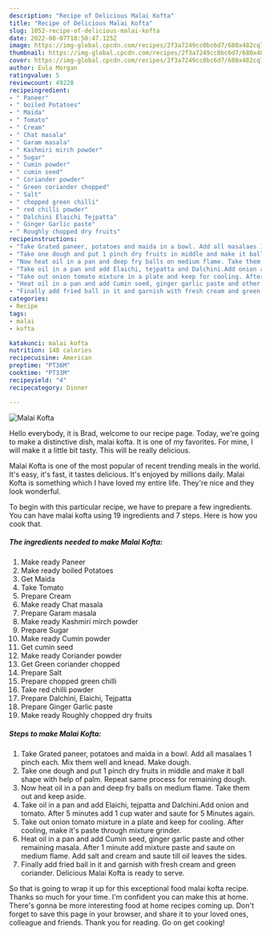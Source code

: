 ```yaml
---
description: "Recipe of Delicious Malai Kofta"
title: "Recipe of Delicious Malai Kofta"
slug: 1052-recipe-of-delicious-malai-kofta
date: 2022-08-07T18:50:47.125Z
image: https://img-global.cpcdn.com/recipes/2f3a7249cc0bc6d7/680x482cq70/malai-kofta-recipe-main-photo.jpg
thumbnail: https://img-global.cpcdn.com/recipes/2f3a7249cc0bc6d7/680x482cq70/malai-kofta-recipe-main-photo.jpg
cover: https://img-global.cpcdn.com/recipes/2f3a7249cc0bc6d7/680x482cq70/malai-kofta-recipe-main-photo.jpg
author: Eula Morgan
ratingvalue: 5
reviewcount: 49228
recipeingredient:
- " Paneer"
- " boiled Potatoes"
- " Maida"
- " Tomato"
- " Cream"
- " Chat masala"
- " Garam masala"
- " Kashmiri mirch powder"
- " Sugar"
- " Cumin powder"
- " cumin seed"
- " Coriander powder"
- " Green coriander chopped"
- " Salt"
- " chopped green chilli"
- " red chilli powder"
- " Dalchini Elaichi Tejpatta"
- " Ginger Garlic paste"
- " Roughly chopped dry fruits"
recipeinstructions:
- "Take Grated paneer, potatoes and maida in a bowl. Add all masalaes 1 pinch each. Mix them well and knead. Make dough."
- "Take one dough and put 1 pinch dry fruits in middle and make it ball shape with help of palm. Repeat same process for remaining dough."
- "Now heat oil in a pan and deep fry balls on medium flame. Take them out and keep aside."
- "Take oil in a pan and add Elaichi, tejpatta and Dalchini.Add onion and tomato. After 5 minutes add 1 cup water and saute for 5 Minutes again."
- "Take out onion tomato mixture in a plate and keep for cooling. After cooling, make it&#39;s paste through mixture grinder."
- "Heat oil in a pan and add Cumin seed, ginger garlic paste and other remaining masala. After 1 minute add mixture paste and saute on medium flame. Add salt and cream and saute till oil leaves the sides."
- "Finally add fried ball in it and garnish with fresh cream and green coriander. Delicious Malai Kofta is ready to serve."
categories:
- Recipe
tags:
- malai
- kofta

katakunci: malai kofta 
nutrition: 148 calories
recipecuisine: American
preptime: "PT36M"
cooktime: "PT33M"
recipeyield: "4"
recipecategory: Dinner

---
```



![Malai Kofta](https://img-global.cpcdn.com/recipes/2f3a7249cc0bc6d7/680x482cq70/malai-kofta-recipe-main-photo.jpg)

Hello everybody, it is Brad, welcome to our recipe page. Today, we're going to make a distinctive dish, malai kofta. It is one of my favorites. For mine, I will make it a little bit tasty. This will be really delicious.

Malai Kofta is one of the most popular of recent trending meals in the world. It's easy, it's fast, it tastes delicious. It's enjoyed by millions daily. Malai Kofta is something which I have loved my entire life. They're nice and they look wonderful.




To begin with this particular recipe, we have to prepare a few ingredients. You can have malai kofta using 19 ingredients and 7 steps. Here is how you cook that.

<!--inarticleads1-->

##### The ingredients needed to make Malai Kofta:

1. Make ready  Paneer
1. Make ready  boiled Potatoes
1. Get  Maida
1. Take  Tomato
1. Prepare  Cream
1. Make ready  Chat masala
1. Prepare  Garam masala
1. Make ready  Kashmiri mirch powder
1. Prepare  Sugar
1. Make ready  Cumin powder
1. Get  cumin seed
1. Make ready  Coriander powder
1. Get  Green coriander chopped
1. Prepare  Salt
1. Prepare  chopped green chilli
1. Take  red chilli powder
1. Prepare  Dalchini, Elaichi, Tejpatta
1. Prepare  Ginger Garlic paste
1. Make ready  Roughly chopped dry fruits




<!--inarticleads2-->

##### Steps to make Malai Kofta:

1. Take Grated paneer, potatoes and maida in a bowl. Add all masalaes 1 pinch each. Mix them well and knead. Make dough.
1. Take one dough and put 1 pinch dry fruits in middle and make it ball shape with help of palm. Repeat same process for remaining dough.
1. Now heat oil in a pan and deep fry balls on medium flame. Take them out and keep aside.
1. Take oil in a pan and add Elaichi, tejpatta and Dalchini.Add onion and tomato. After 5 minutes add 1 cup water and saute for 5 Minutes again.
1. Take out onion tomato mixture in a plate and keep for cooling. After cooling, make it&#39;s paste through mixture grinder.
1. Heat oil in a pan and add Cumin seed, ginger garlic paste and other remaining masala. After 1 minute add mixture paste and saute on medium flame. Add salt and cream and saute till oil leaves the sides.
1. Finally add fried ball in it and garnish with fresh cream and green coriander. Delicious Malai Kofta is ready to serve.




So that is going to wrap it up for this exceptional food malai kofta recipe. Thanks so much for your time. I'm confident you can make this at home. There's gonna be more interesting food at home recipes coming up. Don't forget to save this page in your browser, and share it to your loved ones, colleague and friends. Thank you for reading. Go on get cooking!
